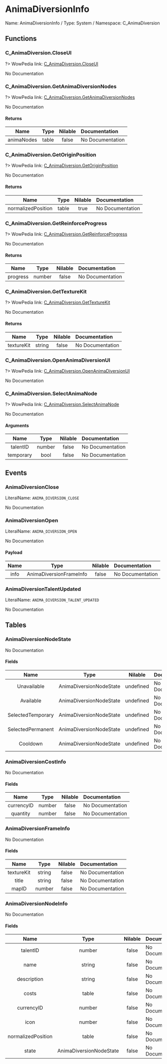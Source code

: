 # AnimaDiversionInfo

Name: AnimaDiversionInfo / Type: System / Namespace: C_AnimaDiversion

## Functions

### C_AnimaDiversion.CloseUI
?> WowPedia link: [C_AnimaDiversion.CloseUI](https://wow.gamepedia.com/API_C_AnimaDiversion.CloseUI)

No Documentation

### C_AnimaDiversion.GetAnimaDiversionNodes
?> WowPedia link: [C_AnimaDiversion.GetAnimaDiversionNodes](https://wow.gamepedia.com/API_C_AnimaDiversion.GetAnimaDiversionNodes)

No Documentation

#### Returns
|Name|Type|Nilable|Documentation|
|:---:|:---:|:---:|:---|
|animaNodes|table|false|No Documentation|
### C_AnimaDiversion.GetOriginPosition
?> WowPedia link: [C_AnimaDiversion.GetOriginPosition](https://wow.gamepedia.com/API_C_AnimaDiversion.GetOriginPosition)

No Documentation

#### Returns
|Name|Type|Nilable|Documentation|
|:---:|:---:|:---:|:---|
|normalizedPosition|table|true|No Documentation|
### C_AnimaDiversion.GetReinforceProgress
?> WowPedia link: [C_AnimaDiversion.GetReinforceProgress](https://wow.gamepedia.com/API_C_AnimaDiversion.GetReinforceProgress)

No Documentation

#### Returns
|Name|Type|Nilable|Documentation|
|:---:|:---:|:---:|:---|
|progress|number|false|No Documentation|
### C_AnimaDiversion.GetTextureKit
?> WowPedia link: [C_AnimaDiversion.GetTextureKit](https://wow.gamepedia.com/API_C_AnimaDiversion.GetTextureKit)

No Documentation

#### Returns
|Name|Type|Nilable|Documentation|
|:---:|:---:|:---:|:---|
|textureKit|string|false|No Documentation|
### C_AnimaDiversion.OpenAnimaDiversionUI
?> WowPedia link: [C_AnimaDiversion.OpenAnimaDiversionUI](https://wow.gamepedia.com/API_C_AnimaDiversion.OpenAnimaDiversionUI)

No Documentation

### C_AnimaDiversion.SelectAnimaNode
?> WowPedia link: [C_AnimaDiversion.SelectAnimaNode](https://wow.gamepedia.com/API_C_AnimaDiversion.SelectAnimaNode)

No Documentation

#### Arguments
|Name|Type|Nilable|Documentation|
|:---:|:---:|:---:|:---|
|talentID|number|false|No Documentation|
|temporary|bool|false|No Documentation|
## Events

### AnimaDiversionClose
LiteralName: `ANIMA_DIVERSION_CLOSE`

No Documentation

### AnimaDiversionOpen
LiteralName: `ANIMA_DIVERSION_OPEN`

No Documentation

#### Payload
|Name|Type|Nilable|Documentation|
|:---:|:---:|:---:|:---|
|info|AnimaDiversionFrameInfo|false|No Documentation|
### AnimaDiversionTalentUpdated
LiteralName: `ANIMA_DIVERSION_TALENT_UPDATED`

No Documentation

## Tables

### AnimaDiversionNodeState

No Documentation

#### Fields
|Name|Type|Nilable|Documentation|
|:---:|:---:|:---:|:---|
|Unavailable|AnimaDiversionNodeState|undefined|No Documentation|
|Available|AnimaDiversionNodeState|undefined|No Documentation|
|SelectedTemporary|AnimaDiversionNodeState|undefined|No Documentation|
|SelectedPermanent|AnimaDiversionNodeState|undefined|No Documentation|
|Cooldown|AnimaDiversionNodeState|undefined|No Documentation|
### AnimaDiversionCostInfo

No Documentation

#### Fields
|Name|Type|Nilable|Documentation|
|:---:|:---:|:---:|:---|
|currencyID|number|false|No Documentation|
|quantity|number|false|No Documentation|
### AnimaDiversionFrameInfo

No Documentation

#### Fields
|Name|Type|Nilable|Documentation|
|:---:|:---:|:---:|:---|
|textureKit|string|false|No Documentation|
|title|string|false|No Documentation|
|mapID|number|false|No Documentation|
### AnimaDiversionNodeInfo

No Documentation

#### Fields
|Name|Type|Nilable|Documentation|
|:---:|:---:|:---:|:---|
|talentID|number|false|No Documentation|
|name|string|false|No Documentation|
|description|string|false|No Documentation|
|costs|table|false|No Documentation|
|currencyID|number|false|No Documentation|
|icon|number|false|No Documentation|
|normalizedPosition|table|false|No Documentation|
|state|AnimaDiversionNodeState|false|No Documentation|